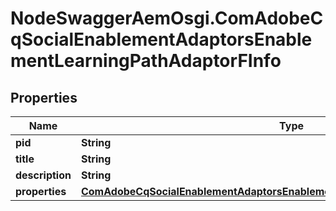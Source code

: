 # NodeSwaggerAemOsgi.ComAdobeCqSocialEnablementAdaptorsEnablementLearningPathAdaptorFInfo

## Properties
Name | Type | Description | Notes
------------ | ------------- | ------------- | -------------
**pid** | **String** |  | [optional] 
**title** | **String** |  | [optional] 
**description** | **String** |  | [optional] 
**properties** | [**ComAdobeCqSocialEnablementAdaptorsEnablementLearningPathAdaptorFProperties**](ComAdobeCqSocialEnablementAdaptorsEnablementLearningPathAdaptorFProperties.md) |  | [optional] 



